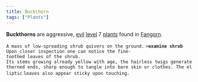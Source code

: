 ```yaml
---
title: Buckthorn
tags: ["Plants"]
---
```

**Buckthorns** are aggressive, [evil](alignment "wikilink")
[level](level "wikilink") 7 [plants](plant "wikilink") found in
[Fangorn](Fangorn "wikilink").

`A mass of low-spreading shrub quivers on the ground.`
`>`**`examine shrub`**
`Upon closer inspection one can notice the fine-toothed leaves of the shrub.`
`Its stems growing already yellow with age, the hairless twigs generate`
`thorned ends, sharp enough to tangle into bare skin or clothes. The elliptic`
`leaves also appear sticky upon touching.`
